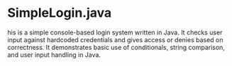 # SimpleLogin.java
his is a simple console-based login system written in Java. It checks user input against hardcoded credentials and gives access or denies based on correctness. It demonstrates basic use of conditionals, string comparison, and user input handling in Java.
